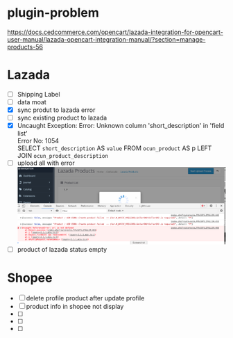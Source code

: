 # plugin-problem

https://docs.cedcommerce.com/opencart/lazada-integration-for-opencart-user-manual/lazada-opencart-integration-manual/?section=manage-products-56

# Lazada #
- [ ] Shipping Label
- [ ] data moat
- [x] sync produt to lazada error
- [ ] sync existing product to lazada
- [x] Uncaught Exception: Error: Unknown column 'short_description' in 'field list'<br />Error No: 1054<br />SELECT `short_description` AS `value` FROM `ocun_product` AS p LEFT JOIN `ocun_product_description`
- [ ] upload all with error
![alt text](https://github.com/ytyeoh/plugin-problem/blob/main/a3.png)
- [ ] product of lazada status empty

# Shopee #
- [ ] delete profile product after update profile
- [ ] product info in shopee not display
- [ ]  
- [ ]  
- [ ]  
